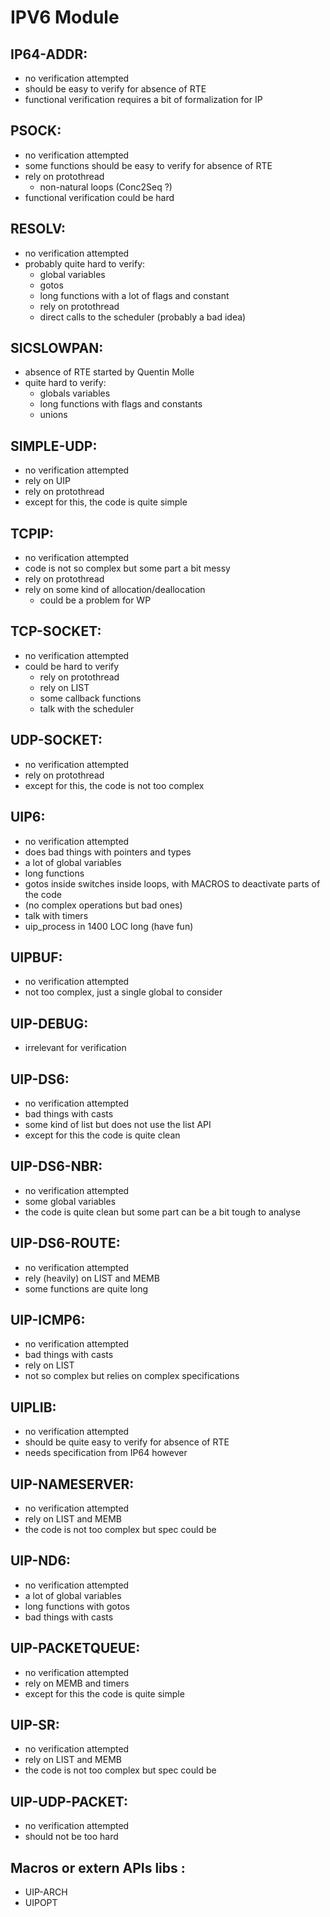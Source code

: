 # IPV6 Module

## IP64-ADDR:

- no verification attempted
- should be easy to verify for absence of RTE
- functional verification requires a bit of formalization for IP

## PSOCK:

- no verification attempted
- some functions should be easy to verify for absence of RTE
- rely on protothread
    - non-natural loops (Conc2Seq ?)
- functional verification could be hard

## RESOLV:

- no verification attempted
- probably quite hard to verify:
    - global variables
    - gotos
    - long functions with a lot of flags and constant
    - rely on protothread
    - direct calls to the scheduler (probably a bad idea)

## SICSLOWPAN:

- absence of RTE started by Quentin Molle
- quite hard to verify:
   - globals variables
   - long functions with flags and constants
   - unions

## SIMPLE-UDP:

- no verification attempted
- rely on UIP
- rely on protothread
- except for this, the code is quite simple

## TCPIP:

- no verification attempted
- code is not so complex but some part a bit messy
- rely on protothread
- rely on some kind of allocation/deallocation
    - could be a problem for WP

## TCP-SOCKET:

- no verification attempted
- could be hard to verify
    - rely on protothread
    - rely on LIST
    - some callback functions
    - talk with the scheduler

## UDP-SOCKET:

- no verification attempted
- rely on protothread
- except for this, the code is not too complex

## UIP6:

- no verification attempted
- does bad things with pointers and types
- a lot of global variables
- long functions
- gotos inside switches inside loops,
  with MACROS to deactivate parts of the code
- (no complex operations but bad ones)
- talk with timers
- uip_process in 1400 LOC long (have fun)

## UIPBUF:

- no verification attempted
- not too complex, just a single global to consider

## UIP-DEBUG:

- irrelevant for verification

## UIP-DS6:

- no verification attempted
- bad things with casts
- some kind of list but does not use the list API
- except for this the code is quite clean

## UIP-DS6-NBR:

- no verification attempted
- some global variables
- the code is quite clean but some part can be a bit tough to analyse

## UIP-DS6-ROUTE:

- no verification attempted
- rely (heavily) on LIST and MEMB
- some functions are quite long

## UIP-ICMP6:

- no verification attempted
- bad things with casts
- rely on LIST
- not so complex but relies on complex specifications

## UIPLIB:

- no verification attempted
- should be quite easy to verify for absence of RTE
- needs specification from IP64 however

## UIP-NAMESERVER:

- no verification attempted
- rely on LIST and MEMB
- the code is not too complex but spec could be

## UIP-ND6:

- no verification attempted
- a lot of global variables
- long functions with gotos
- bad things with casts

## UIP-PACKETQUEUE:

- no verification attempted
- rely on MEMB and timers
- except for this the code is quite simple

## UIP-SR:

- no verification attempted
- rely on LIST and MEMB
- the code is not too complex but spec could be

## UIP-UDP-PACKET:

- no verification attempted
- should not be too hard

## Macros or extern APIs libs :

- UIP-ARCH
- UIPOPT